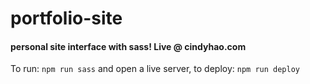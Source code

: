 # portfolio-site
#### personal site interface with sass! Live @ cindyhao.com
To run: `npm run sass` and open a live server,
to deploy: `npm run deploy`
